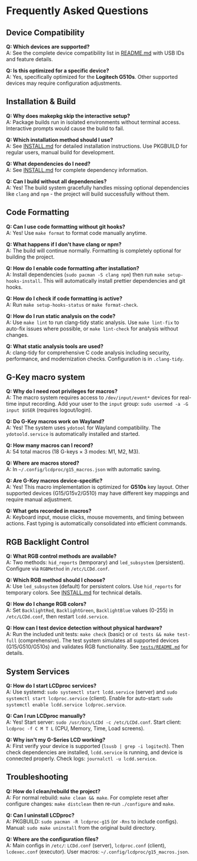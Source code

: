 # Frequently Asked Questions

## Device Compatibility

**Q: Which devices are supported?**  
A: See the complete device compatibility list in [README.md](README.md#supported-devices) with USB IDs and feature details.

**Q: Is this optimized for a specific device?**  
A: Yes, specifically optimized for the **Logitech G510s**. Other supported devices may require configuration adjustments.

## Installation & Build

**Q: Why does makepkg skip the interactive setup?**  
A: Package builds run in isolated environments without terminal access. Interactive prompts would cause the build to fail.

**Q: Which installation method should I use?**  
A: See [INSTALL.md](INSTALL.md) for detailed installation instructions. Use PKGBUILD for regular users, manual build for development.

**Q: What dependencies do I need?**  
A: See [INSTALL.md](INSTALL.md#install-required-dependencies) for complete dependency information.

**Q: Can I build without all dependencies?**  
A: Yes! The build system gracefully handles missing optional dependencies like `clang` and `npm` - the project will build successfully without them.

## Code Formatting

**Q: Can I use code formatting without git hooks?**  
A: Yes! Use `make format` to format code manually anytime.

**Q: What happens if I don't have clang or npm?**  
A: The build will continue normally. Formatting is completely optional for building the project.

**Q: How do I enable code formatting after installation?**  
A: Install dependencies (`sudo pacman -S clang npm`) then run `make setup-hooks-install`. This will automatically install prettier dependencies and git hooks.

**Q: How do I check if code formatting is active?**  
A: Run `make setup-hooks-status` or `make format-check`.

**Q: How do I run static analysis on the code?**  
A: Use `make lint` to run clang-tidy static analysis. Use `make lint-fix` to auto-fix issues where possible, or `make lint-check` for analysis without changes.

**Q: What static analysis tools are used?**  
A: clang-tidy for comprehensive C code analysis including security, performance, and modernization checks. Configuration is in `.clang-tidy`.

## G-Key macro system

**Q: Why do I need root privileges for macros?**  
A: The macro system requires access to `/dev/input/event*` devices for real-time input recording. Add your user to the `input` group: `sudo usermod -a -G input $USER` (requires logout/login).

**Q: Do G-Key macros work on Wayland?**  
A: Yes! The system uses `ydotool` for Wayland compatibility. The `ydotoold.service` is automatically installed and started.

**Q: How many macros can I record?**  
A: 54 total macros (18 G-keys × 3 modes: M1, M2, M3).

**Q: Where are macros stored?**  
A: In `~/.config/lcdproc/g15_macros.json` with automatic saving.

**Q: Are G-Key macros device-specific?**  
A: Yes! This macro implementation is optimized for **G510s** key layout. Other supported devices (G15/G15v2/G510) may have different key mappings and require manual adjustment.

**Q: What gets recorded in macros?**  
A: Keyboard input, mouse clicks, mouse movements, and timing between actions. Fast typing is automatically consolidated into efficient commands.

## RGB Backlight Control

**Q: What RGB control methods are available?**  
A: Two methods: `hid_reports` (temporary) and `led_subsystem` (persistent). Configure via `RGBMethod` in `/etc/LCDd.conf`.

**Q: Which RGB method should I choose?**  
A: Use `led_subsystem` (default) for persistent colors. Use `hid_reports` for temporary colors. See [INSTALL.md](INSTALL.md#rgb-backlight-configuration) for technical details.

**Q: How do I change RGB colors?**  
A: Set `BacklightRed`, `BacklightGreen`, `BacklightBlue` values (0-255) in `/etc/LCDd.conf`, then restart `lcdd.service`.

**Q: How can I test device detection without physical hardware?**  
A: Run the included unit tests: `make check` (basic) or `cd tests && make test-full` (comprehensive). The test system simulates all supported devices (G15/G510/G510s) and validates RGB functionality. See [`tests/README.md`](tests/README.md) for details.

## System Services

**Q: How do I start LCDproc services?**  
A: Use systemd: `sudo systemctl start lcdd.service` (server) and `sudo systemctl start lcdproc.service` (client). Enable for auto-start: `sudo systemctl enable lcdd.service lcdproc.service`.

**Q: Can I run LCDproc manually?**  
A: Yes! Start server: `sudo /usr/bin/LCDd -c /etc/LCDd.conf`. Start client: `lcdproc -f C M T L` (CPU, Memory, Time, Load screens).

**Q: Why isn't my G-Series LCD working?**  
A: First verify your device is supported (`lsusb | grep -i logitech`). Then check dependencies are installed, `lcdd.service` is running, and device is connected properly. Check logs: `journalctl -u lcdd.service`.

## Troubleshooting

**Q: How do I clean/rebuild the project?**  
A: For normal rebuild: `make clean && make`. For complete reset after configure changes: `make distclean` then re-run `./configure` and `make`.

**Q: Can I uninstall LCDproc?**  
A: PKGBUILD: `sudo pacman -R lcdproc-g15` (or `-Rns` to include configs). Manual: `sudo make uninstall` from the original build directory.

**Q: Where are the configuration files?**  
A: Main configs in `/etc/`: `LCDd.conf` (server), `lcdproc.conf` (client), `lcdexec.conf` (executor). User macros: `~/.config/lcdproc/g15_macros.json`.
